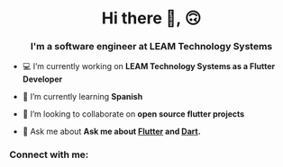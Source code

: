 <h1 align="center">Hi there 👋, 🙃 </h1>
<h3 align="center">I'm a software engineer at LEAM Technology Systems</h3>

- 💻 I’m currently working on **LEAM Technology Systems as a Flutter Developer**

- 🌱 I’m currently learning **Spanish**

- 🤝 I’m looking to collaborate on **open source flutter projects**

- 💬 Ask me about **Ask me about [Flutter](https://flutter.dev) and [Dart](https://dart.dev).**

<h3 align="left">Connect with me:</h3>
<p align="left">
</p>
